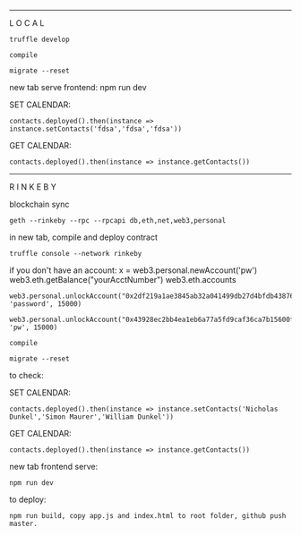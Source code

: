 ---------------------------------------------
 L  O  C  A  L


	truffle develop
	
	compile
	
	migrate	--reset

new tab serve frontend:
npm run dev




SET CALENDAR:
	
	contacts.deployed().then(instance => instance.setContacts('fdsa','fdsa','fdsa'))


GET CALENDAR:
	
	contacts.deployed().then(instance => instance.getContacts())






---------------------------------------------
R I N K E B Y



blockchain sync 

	geth --rinkeby --rpc --rpcapi db,eth,net,web3,personal

in new tab, compile and deploy contract
	
	truffle console --network rinkeby

if you don't have an account:
x = web3.personal.newAccount('pw')
web3.eth.getBalance("yourAcctNumber")
web3.eth.accounts

	web3.personal.unlockAccount("0x2df219a1ae3845ab32a041499db27d4bfdb43876", 'password', 15000)

	web3.personal.unlockAccount("0x43928ec2bb4ea1eb6a77a5fd9caf36ca7b15600f", 'pw', 15000)

	compile

	migrate --reset

to check:


SET CALENDAR:
	
	contacts.deployed().then(instance => instance.setContacts('Nicholas Dunkel','Simon Maurer','William Dunkel'))


GET CALENDAR:
	
	contacts.deployed().then(instance => instance.getContacts())



new tab frontend serve:
	
	npm run dev

to deploy:
	
	npm run build, copy app.js and index.html to root folder, github push master.

